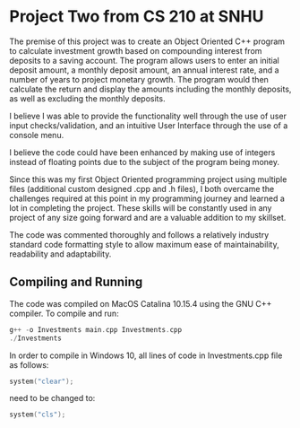 # Project Two from CS 210 at SNHU

The premise of this project was to create an Object Oriented C++ program to calculate investment growth based on compounding interest from deposits to a saving account. The program allows users to enter an initial deposit amount, a monthly deposit amount, an annual interest rate, and a number of years to project monetary growth. The program would then calculate the return and display the amounts including the monthly deposits, as well as excluding the monthly deposits.

I believe I was able to provide the functionality well through the use of user input checks/validation, and an intuitive User Interface through the use of a console menu. 

I believe the code could have been enhanced by making use of integers instead of floating points due to the subject of the program being money.

Since this was my first Object Oriented programming project using multiple files (additional custom designed .cpp and .h files), I both overcame the challenges required at this point in my programming journey and learned a lot in completing the project. These skills will be constantly used in any project of any size going forward and are a valuable addition to my skillset.

The code was commented thoroughly and follows a relatively industry standard code formatting style to allow maximum ease of maintainability, readability and adaptability.

## Compiling and Running

The code was compiled on MacOS Catalina 10.15.4 using the GNU C++ compiler. To compile and run:

```c++
g++ -o Investments main.cpp Investments.cpp
./Investments
```

In order to compile in Windows 10, all lines of code in Investments.cpp file as follows:

```c++
system("clear");
```
need to be changed to: 

```c++
system("cls");
```
